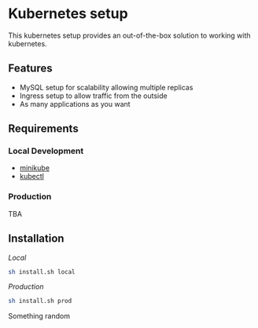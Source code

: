 # Kubernetes setup

This kubernetes setup provides an out-of-the-box solution to working with kubernetes.

## Features

- MySQL setup for scalability allowing multiple replicas
- Ingress setup to allow traffic from the outside
- As many applications as you want

## Requirements

### Local Development

- [minikube](https://minikube.sigs.k8s.io/docs/start/)
- [kubectl](https://kubernetes.io/docs/tasks/tools/)

### Production

TBA

## Installation

_Local_
```bash
sh install.sh local
```

_Production_
```bash
sh install.sh prod
```

Something random

